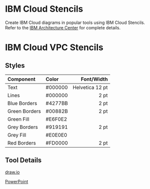 # IBM Cloud Stencils

Create IBM Cloud diagrams in popular tools using IBM Cloud Stencils.  
Refer to the [IBM Architecture Center](https://www.ibm.com/cloud/garage/architectures/edit) for complete details.

# IBM Cloud VPC Stencils

## Styles

| Component | Color | Font/Width |
| :--- | :--- | ---: |
| Text | #000000 | Helvetica 12 pt |
| Lines | #000000 | 2 pt |
| Blue Borders | #4277BB | 2 pt |
| Green Borders | #00882B | 2 pt |
| Green Fill | #E6F0E2 | |
| Grey Borders | #919191 | 2 pt |
| Grey Fill | #E0E0E0 | |
| Red Borders | #FD0000 | 2 pt |

## Tool Details

[draw.io](/drawio/drawio.md)

[PowerPoint](/powerpoint/powerpoint.md)
